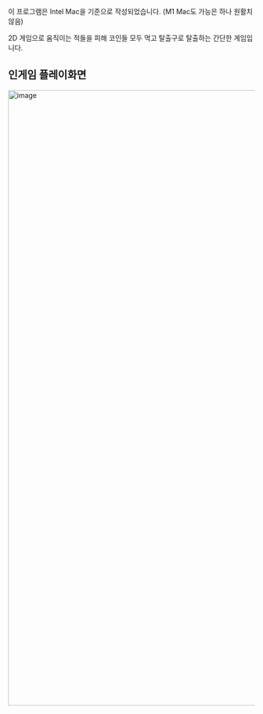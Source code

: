 이 프로그램은 Intel Mac을 기준으로 작성되었습니다. (M1 Mac도 가능은 하나 원활치 않음)

2D 게임으로 움직이는 적들을 피해 코인들 모두 먹고 탈출구로 탈출하는 간단한 게임입니다.

인게임 플레이화면
- 
<img width="1255" alt="image" src="https://github.com/CodyKat/so_long/assets/98837511/bdf3b78e-e7a4-4961-920a-8e51ce196232">
